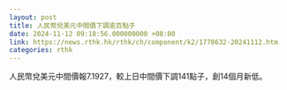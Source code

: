 ```yaml
---
layout: post
title: 人民幣兌美元中間價下調逾百點子
date: 2024-11-12 09:18:56.000000000 +08:00
link: https://news.rthk.hk/rthk/ch/component/k2/1778632-20241112.htm
categories: rthk
---
```


人民幣兌美元中間價報7.1927，較上日中間價下調141點子，創14個月新低。
